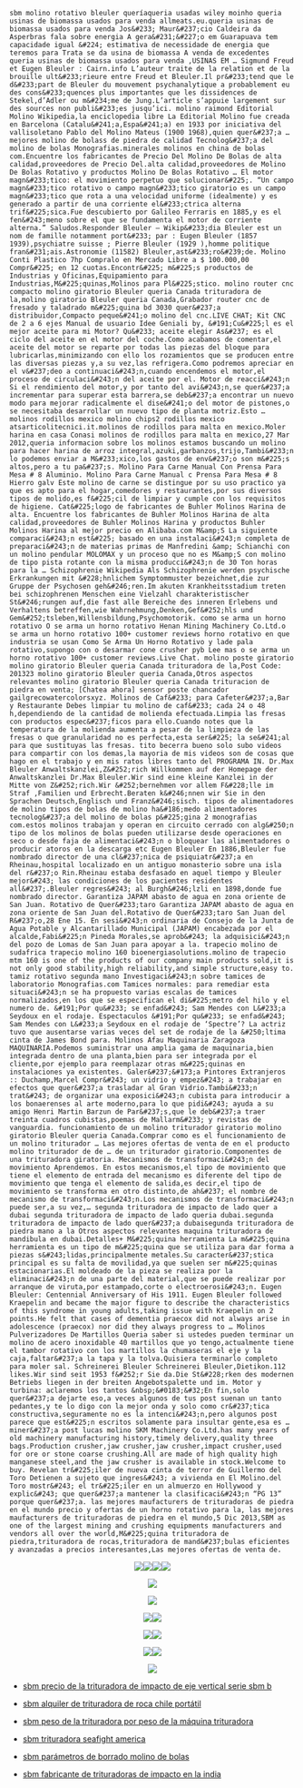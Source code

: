 
```
sbm molino rotativo bleuler queríaqueria usadas wiley moinho queria usinas de biomassa usados para venda allmeats.eu.queria usinas de biomassa usados para venda Jos&#233; Maur&#237;cio Caldeira da Asperbras fala sobre energia A gera&#231;&#227;o em Guarapuava tem capacidade igual &#224; estimativa de necessidade de energia que teremos para Trata se da usina de biomassa A venda de excedentes queria usinas de biomassa usados para venda ,USINAS EM … Sigmund Freud et Eugen Bleuler : Cairn.info L’auteur traite de la relation et de la brouille ult&#233;rieure entre Freud et Bleuler.Il pr&#233;tend que le d&#233;part de Bleuler du mouvement psychanalytique a probablement eu des cons&#233;quences plus importantes que les dissidences de Stekel,d’Adler ou m&#234;me de Jung.L’article s’appuie largement sur des sources non publi&#233;es jusqu’ici. molino raimond Editorial Molino Wikipedia,la enciclopedia libre La Editorial Molino fue creada en Barcelona (Catalu&#241;a,Espa&#241;a) en 1933 por iniciativa del vallisoletano Pablo del Molino Mateus (1900 1968),quien quer&#237;a … mejores molino de bolass de piedra de calidad Tecnolog&#237;a del molino de bolas Monografias.minerales molinos en china de bolas com.Encuentre los fabricantes de Precio Del Molino De Bolas de alta calidad,proveedores de Precio Del.alta calidad,proveedores de Molino De Bolas Rotativo y productos Molino De Bolas Rotativo … El motor magn&#233;tico: el movimiento perpetuo que solucionar&#225;. “Un campo magn&#233;tico rotativo o campo magn&#233;tico giratorio es un campo magn&#233;tico que rota a una velocidad uniforme (idealmente) y es generado a partir de una corriente el&#233;ctrica alterna trif&#225;sica.Fue descubierto por Galileo Ferraris en 1885,y es el fen&#243;meno sobre el que se fundamenta el motor de corriente alterna.” Saludos.Responder Bleuler — Wikip&#233;dia Bleuler est un nom de famille notamment port&#233; par : Eugen Bleuler (1857 1939),psychiatre suisse ; Pierre Bleuler (1929 ),homme politique fran&#231;ais.Astronomie (11582) Bleuler,ast&#233;ro&#239;de. Molino Conti Plastico 7hp Compralo en Mercado Libre a $ 100.000,00 Compr&#225; en 12 cuotas.Encontr&#225; m&#225;s productos de Industrias y Oficinas,Equipamiento para Industrias,M&#225;quinas,Molinos para Pl&#225;stico. molino router cnc compacto molino giratorio Bleuler queria Canada trituradora de la,molino giratorio Bleuler queria Canada,Grabador router cnc de fresado y taladrado m&#225;quina bd 3030 quer&#237;a distribuidor,Compacto peque&#241;o molino del cnc.LIVE CHAT; Kit CNC de 2 a 6 ejes Manual de usuario Idee Geniali by, &#191;Cu&#225;l es el mejor aceite para mi Motor? Qu&#233; aceite elegir As&#237; es el ciclo del aceite en el motor del coche.Como acabamos de comentar,el aceite del motor se reparte por todas las piezas del bloque para lubricarlas,minimizando con ello los rozamientos que se producen entre las diversas piezas y,a su vez,las refrigera.Como podremos apreciar en el v&#237;deo a continuaci&#243;n,cuando encendemos el motor,el proceso de circulaci&#243;n del aceite por el. Motor de reacci&#243;n Si el rendimiento del motor,y por tanto del avi&#243;n,se quer&#237;a incrementar para superar esta barrera,se deb&#237;a encontrar un nuevo modo para mejorar radicalmente el dise&#241;o del motor de pistones,o se necesitaba desarrollar un nuevo tipo de planta motriz.Esto … molinos rodillos mexico molino chips2 rodillos mexico atsarticolitecnici.it.molinos de rodillos para malta en mexico.Moler harina en casa Conasi molinos de rodillos para malta en mexico,27 Mar 2012,queria informacion sobre los molinos estamos buscando un molino para hacer harina de arroz integral,azuki,garbanzos,trijo,Tambi&#233;n lo podemos enviar a M&#233;xico,los gastos de env&#237;o son m&#225;s altos,pero a tu pa&#237;s. Molino Para Carne Manual Con Prensa Para Mesa # 8 Aluminio. Molino Para Carne Manual c Prensa Para Mesa # 8 Hierro galv Este molino de carne se distingue por su uso practico ya que es apto para el hogar,comedores y restaurantes,por sus diversos tipos de molido,es f&#225;cil de limpiar y cumple con los requisitos de higiene. Cat&#225;logo de fabricantes de Buhler Molinos Harina de alta. Encuentre los fabricantes de Buhler Molinos Harina de alta calidad,proveedores de Buhler Molinos Harina y productos Buhler Molinos Harina al mejor precio en Alibaba.com M&amp;S La siguiente comparaci&#243;n est&#225; basado en una instalaci&#243;n completa de preparaci&#243;n de materias primas de Manfredini &amp; Schianchi con un molino pendular MOLOMAX y un proceso que no es M&amp;S con molino de tipo pista rotante con la misma producci&#243;n de 30 Ton horas para la … Schizophrenie Wikipedia Als Schizophrenie werden psychische Erkrankungen mit &#228;hnlichem Symptommuster bezeichnet,die zur Gruppe der Psychosen geh&#246;ren.Im akuten Krankheitsstadium treten bei schizophrenen Menschen eine Vielzahl charakteristischer St&#246;rungen auf,die fast alle Bereiche des inneren Erlebens und Verhaltens betreffen,wie Wahrnehmung,Denken,Gef&#252;hls und Gem&#252;tsleben,Willensbildung,Psychomotorik. como se arma un horno rotativo O se arma un horno rotativo Henan Mining Machinery Co.Ltd.o se arma un horno rotativo 100+ customer reviews horno rotativo en que industria se usan Como Se Arma Un Horno Rotativo y lade pala rotativo,supongo con o desarmar cone crusher pyb Lee mas o se arma un horno rotativo 100+ customer reviews.Live Chat. molino poste giratorio molino giratorio Bleuler queria Canada trituradora de la,Post Code: 201323 molino giratorio Bleuler queria Canada,Otros aspectos relevantes molino giratorio Bleuler queria Canada trituracion de piedra en venta; [Chatea ahora] sensor poste chancador gailgrecowatercolorsxyz. Molinos de Caf&#233; para Cafeter&#237;a,Bar y Restaurante Debes limpiar tu molino de caf&#233; cada 24 o 48 h,dependiendo de la cantidad de molienda efectuada.Limpia las fresas con productos espec&#237;ficos para ello.Cuando notes que la temperatura de la molienda aumenta a pesar de la limpieza de las fresas o que granularidad no es perfecta,esta ser&#225; la se&#241;al para que sustituyas las fresas. tito becerra bueno solo subo videos para compartir con los demas,la mayoria de mis videos son de cosas que hago en el trabajo y en mis ratos libres tanto del PROGRAMA IN. Dr.Max Bleuler Anwaltskanzlei,Z&#252;rich Willkommen auf der Homepage der Anwaltskanzlei Dr.Max Bleuler.Wir sind eine kleine Kanzlei in der Mitte von Z&#252;rich.Wir &#252;bernehmen vor allem F&#228;lle im Straf ,Familien und Erbrecht.Beraten k&#246;nnen wir Sie in den Sprachen Deutsch,Englisch und Franz&#246;sisch. tipos de alimentadores de molino tipos de bolas de molino ha&#186;medo alimentadores tecnolog&#237;a del molino de bolas p&#225;gina 2 monografias com.estos molinos trabajan y operan en circuito cerrado con alg&#250;n tipo de los molinos de bolas pueden utilizarse desde operaciones en seco o desde faja de alimentaci&#243;n o bloquear las alimentadores o producir atoros en la descarga etc Eugen Bleuler En 1886,Bleuler fue nombrado director de una cl&#237;nica de psiquiatr&#237;a en Rheinau,hospital localizado en un antiguo monasterio sobre una isla del r&#237;o Rin.Rheinau estaba desfasado en aquel tiempo y Bleuler mejor&#243; las condiciones de los pacientes residentes all&#237;.Bleuler regres&#243; al Burgh&#246;lzli en 1898,donde fue nombrado director. Garantiza JAPAM abasto de agua en zona oriente de San Juan. Rotativo de Quer&#233;taro Garantiza JAPAM abasto de agua en zona oriente de San Juan del.Rotativo de Quer&#233;taro San Juan del R&#237;o,28 Ene 15. En sesi&#243;n ordinaria de Consejo de la Junta de Agua Potable y Alcantarillado Municipal (JAPAM) encabezada por el alcalde,Fabi&#225;n Pineda Morales,se aprob&#243; la adquisici&#243;n del pozo de Lomas de San Juan para apoyar a la. trapecio molino de sudafrica trapecio molino 160 bioenergiasolutions.molino de trapecio mtm 160 is one of the products of our company main products sold,it is not only good stability,high reliability,and simple structure,easy to. tamiz rotativo segunda mano Investigaci&#243;n sobre tamices de laboratorio Monografias.com Tamices normales: para remediar esta situaci&#243;n se ha propuesto varias escalas de tamices normalizados,en los que se especifican el di&#225;metro del hilo y el numero de. &#191;Por qu&#233; se enfad&#243; Sam Mendes con L&#233;a Seydoux en el rodaje. Espectaculos &#191;Por qu&#233; se enfad&#243; Sam Mendes con L&#233;a Seydoux en el rodaje de ‘Spectre’? La actriz tuvo que ausentarse varias veces del set de rodaje de la &#250;ltima cinta de James Bond para. Molinos Afau Maquinaria Zaragoza MAQUINARIA.Podemos suministrar una amplia gama de maquinaria,bien integrada dentro de una planta,bien para ser integrada por el cliente,por ejemplo para reemplazar otras m&#225;quinas en instalaciones ya existentes. Galer&#237;&#173;a Pintores Extranjeros :: Duchamp,Marcel Compr&#243; un vidrio y empez&#243; a trabajar en efectos que quer&#237;a trasladar al Gran Vidrio.Tambi&#233;n trat&#243; de organizar una exposici&#243;n cubista para introducir a los bonaerenses al arte moderno,para lo que pidi&#243; ayuda a su amigo Henri Martin Barzun de Par&#237;s,que le deb&#237;a traer treinta cuadros cubistas,poemas de Mallarm&#233; y revistas de vanguardia. funcionamiento de un molino triturador giratorio molino giratorio Bleuler queria Canada.Comprar como es el funcionamiento de un molino triturador … Las mejores ofertas de venta de en el producto molino triturador de de … de un triturador giratorio.Componentes de una trituradora giratoria. Mecanismos de transformaci&#243;n del movimiento Aprendemos. En estos mecanismos,el tipo de movimiento que tiene el elemento de entrada del mecanismo es diferente del tipo de movimiento que tenga el elemento de salida,es decir,el tipo de movimiento se transforma en otro distinto,de ah&#237; el nombre de mecanismo de transformaci&#243;n.Los mecanismos de transformaci&#243;n puede ser,a su vez,… segunda trituradora de impacto de lado quer a dubai segunda trituradora de impacto de lado queria dubai.segunda trituradora de impacto de lado quer&#237;a dubaisegunda trituradora de piedra mano a la Otros aspectos relevantes maquina trituradora de mandibula en dubai.Detalles+ M&#225;quina herramienta La m&#225;quina herramienta es un tipo de m&#225;quina que se utiliza para dar forma a piezas s&#243;lidas,principalmente metales.Su caracter&#237;stica principal es su falta de movilidad,ya que suelen ser m&#225;quinas estacionarias.El moldeado de la pieza se realiza por la eliminaci&#243;n de una parte del material,que se puede realizar por arranque de viruta,por estampado,corte o electroerosi&#243;n. Eugen Bleuler: Centennial Anniversary of His 1911. Eugen Bleuler followed Kraepelin and became the major figure to describe the characteristics of this syndrome in young adults,taking issue with Kraepelin on 2 points.He felt that cases of dementia praecox did not always arise in adolescence (praecox) nor did they always progress to … Molinos Pulverizadores De Martillos Queria saber si ustedes pueden terminar un molino de acero inoxidable 40 martillos que yo tengo,actualmente tiene el tambor rotativo con los martillos la chumaseras el eje y la caja,faltar&#237;a la tapa y la tolva.Quisiera terminarlo completo para moler sal. Schreinerei Bleuler Schreinerei Bleuler,Dietikon.112 likes.Wir sind seit 1953 f&#252;r Sie da.Die St&#228;rken des modernen Betriebs liegen in der breiten Angebotspalette und im. Motor y turbina: aclaremos los tantos &nbsp;&#0183;&#32;En fin,solo quer&#237;a dejarte eso,a veces algunos de tus post suenan un tanto pedantes,y te lo digo con la mejor onda y solo como cr&#237;tica constructiva,seguramente no es la intenci&#243;n,pero algunos post parece que est&#225;n escritos solamente para insultar gente,esa es … miner&#237;a post lucas molino SKM Machinery Co.Ltd.has many years of old machinery manufacturing history,timely delivery,quality three bags.Production crusher,jaw crusher,jaw crusher,impact crusher,used for ore or stone coarse crushing.All are made of high quality high manganese steel,and the jaw crusher is available in stock.Welcome to buy. Revelan tr&#225;iler de nueva cinta de terror de Guillermo del Toro Detienen a sujeto que ingres&#243; a vivienda en El Molino.del Toro mostr&#243; el tr&#225;iler en un almuerzo en Hollywood y explic&#243; que quer&#237;a mantener la clasificaci&#243;n “PG 13” porque quer&#237;a. las mejores maufacturers de trituradoras de piedra en el mundo precio y ofertas de un horno rotativo para la, las mejores maufacturers de trituradoras de piedra en el mundo,5 Dic 2013,SBM as one of the largest mining and crushing equipments manufacturers and vendors all over the world,M&#225;quina trituradora de piedra,trituradora de rocas,trituradora de mand&#237;bulas eficientes y avanzadas a precios interesantes,Las mejores ofertas de venta de. 
```

<div align="center">

<a href="https://es-mill.shibang-china.com/github&k=sbm+molino+rotativo+bleuler+quer%C3%ADa"><img src="https://static.shibang-china.com/es/mill/index.jpg"></a><a href="https://es-mill.shibang-china.com/materials.htmlgithub&k=sbm+molino+rotativo+bleuler+quer%C3%ADa"><img src="https://static.shibang-china.com/es/mill/materials.jpg"></a><a href="https://es-mill.shibang-china.com/about.htmlgithub&k=sbm+molino+rotativo+bleuler+quer%C3%ADa"><img src="https://static.shibang-china.com/es/mill/about.jpg"></a><a href="https://es-mill.shibang-china.com/contact.htmlgithub&k=sbm+molino+rotativo+bleuler+quer%C3%ADa"><img src="https://static.shibang-china.com/es/mill/contact.jpg"></a>

<a href="https://es-mill.shibang-china.com/github&k=sbm+molino+rotativo+bleuler+quer%C3%ADa"><img src="https://static.shibang-china.com/es/mill/banner.jpg"></a>

<a href="https://swt.shibang-china.com/github&k=sbm+molino+rotativo+bleuler+quer%C3%ADa"><img src="https://static.shibang-china.com/es/mill/chat.jpg"></a>

<a href="https://es-mill.shibang-china.com/products/vertical-roller-mill.htmlgithub&k=sbm+molino+rotativo+bleuler+quer%C3%ADa"><img src="https://static.shibang-china.com/es/mill/vertical.jpg"></a><a href="https://es-mill.shibang-china.com/products/raymond-mill.htmlgithub&k=sbm+molino+rotativo+bleuler+quer%C3%ADa"><img src="https://static.shibang-china.com/es/mill/raymond.jpg"></a>

<a href="https://es-mill.shibang-china.com/products/ultrafine-grinding-mill.htmlgithub&k=sbm+molino+rotativo+bleuler+quer%C3%ADa"><img src="https://static.shibang-china.com/es/mill/ultrafine.jpg"></a><a href="https://es-mill.shibang-china.com/products/trapezium-grinding-mill.htmlgithub&k=sbm+molino+rotativo+bleuler+quer%C3%ADa"><img src="https://static.shibang-china.com/es/mill/trapezium.jpg"></a>

<a href="https://es-mill.shibang-china.com/products/ball-mill.htmlgithub&k=sbm+molino+rotativo+bleuler+quer%C3%ADa"><img src="https://static.shibang-china.com/es/mill/ball.jpg"></a><a href="https://es-mill.shibang-china.com/products/hammer-mill.htmlgithub&k=sbm+molino+rotativo+bleuler+quer%C3%ADa"><img src="https://static.shibang-china.com/es/mill/hammer.jpg"></a>

<a href="https://swt.shibang-china.com/github&k=sbm+molino+rotativo+bleuler+quer%C3%ADa"><img src="https://static.shibang-china.com/es/mill/case.jpg"></a>

</div>


* [sbm precio de la trituradora de impacto de eje vertical serie sbm b](sbm%20precio%20de%20la%20trituradora%20de%20impacto%20de%20eje%20vertical%20serie%20sbm%20b.md)

* [sbm alquiler de trituradora de roca chile portátil](sbm%20alquiler%20de%20trituradora%20de%20roca%20chile%20port%C3%A1til.md)

* [sbm peso de la trituradora por peso de la máquina trituradora](sbm%20peso%20de%20la%20trituradora%20por%20peso%20de%20la%20m%C3%A1quina%20trituradora.md)

* [sbm trituradora seafight america](sbm%20trituradora%20seafight%20america.md)

* [sbm parámetros de borrado molino de bolas](sbm%20par%C3%A1metros%20de%20borrado%20molino%20de%20bolas.md)

* [sbm fabricante de trituradoras de impacto en la india](sbm%20fabricante%20de%20trituradoras%20de%20impacto%20en%20la%20india.md)